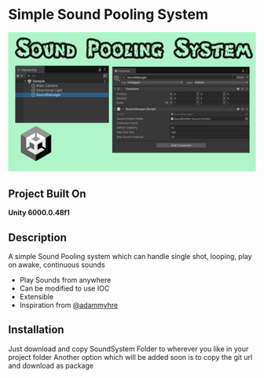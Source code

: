 # Simple Sound Pooling System

![Image](.github/assets/Sound-system.png)

## Project Built On
**Unity 6000.0.48f1**


## Description

A simple Sound Pooling system which can handle single shot, looping, play on awake, continuous sounds
- Play Sounds from anywhere
- Can be modified to use IOC
- Extensible
- Inspiration from [@adammyhre](https://github.com/adammyhre)

## Installation
Just download and copy SoundSystem Folder to wherever you like in your project folder
Another option which will be added soon is to copy the git url and download as package
